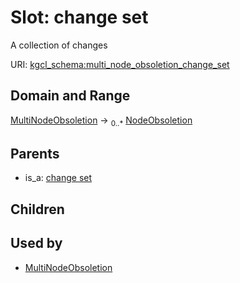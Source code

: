 
# Slot: change set


A collection of changes

URI: [kgcl_schema:multi_node_obsoletion_change_set](https://w3id.org/kgcl-schema/multi_node_obsoletion_change_set)


## Domain and Range

[MultiNodeObsoletion](MultiNodeObsoletion.md) &#8594;  <sub>0..\*</sub> [NodeObsoletion](NodeObsoletion.md)

## Parents

 *  is_a: [change set](change_set.md)

## Children


## Used by

 * [MultiNodeObsoletion](MultiNodeObsoletion.md)
